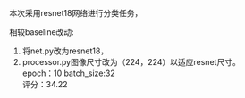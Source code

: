 本次采用resnet18网络进行分类任务，<br>

相较baseline改动:<br>
1. 将net.py改为resnet18，
2. processor.py图像尺寸改为（224，224）以适应resnet尺寸。<br>
epoch：10 batch_size:32<br>
评分：34.22
